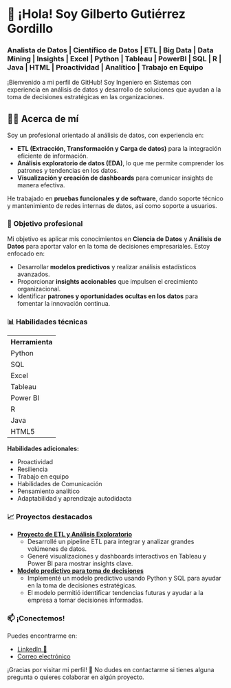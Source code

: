   <h1>👋 ¡Hola! Soy Gilberto Gutiérrez Gordillo</h1>
  <h3>Analista de Datos | Científico de Datos | ETL | Big Data | Data Mining | Insights | Excel | Python | Tableau | PowerBI | SQL | R | Java | HTML | Proactividad | Analítico | Trabajo en Equipo</h3>

  <p>¡Bienvenido a mi perfil de GitHub! Soy Ingeniero en Sistemas con experiencia en análisis de datos y desarrollo de soluciones que ayudan a la toma de decisiones estratégicas en las organizaciones.</p>

  <h2 class="section-title">🧑‍💻 Acerca de mí</h2>
  <p>Soy un profesional orientado al análisis de datos, con experiencia en:</p>
  <ul>
    <li><strong>ETL (Extracción, Transformación y Carga de datos)</strong> para la integración eficiente de información.</li>
    <li><strong>Análisis exploratorio de datos (EDA)</strong>, lo que me permite comprender los patrones y tendencias en los datos.</li>
    <li><strong>Visualización y creación de dashboards</strong> para comunicar insights de manera efectiva.</li>
  </ul>
  <p>He trabajado en <strong>pruebas funcionales y de software</strong>, dando soporte técnico y mantenimiento de redes internas de datos, así como soporte a usuarios.</p>

  <h3 class="section-title">💼 Objetivo profesional</h3>
  <p>Mi objetivo es aplicar mis conocimientos en <strong>Ciencia de Datos</strong> y <strong>Análisis de Datos</strong> para aportar valor en la toma de decisiones empresariales. Estoy enfocado en:</p>
  <ul>
    <li>Desarrollar <strong>modelos predictivos</strong> y realizar análisis estadísticos avanzados.</li>
    <li>Proporcionar <strong>insights accionables</strong> que impulsen el crecimiento organizacional.</li>
    <li>Identificar <strong>patrones y oportunidades ocultas en los datos</strong> para fomentar la innovación continua.</li>
  </ul>

  <h3 class="section-title">📊 Habilidades técnicas</h3>
<table class="skills-table">
  <tr>
    <th>Herramienta</th>
  </tr>
  <tr><td>Python</td></tr>
  <tr><td>SQL</td></tr>
  <tr><td>Excel</td></tr>
  <tr><td>Tableau</td></tr>
  <tr><td>Power BI</td></tr>
  <tr><td>R</td></tr>
  <tr><td>Java</td></tr>
  <tr><td>HTML5</td></tr>
</table>


  <p><strong>Habilidades adicionales:</strong></p>
  <ul>
    <li>Proactividad</li>
    <li>Resiliencia</li>
    <li>Trabajo en equipo</li>
    <li>Habilidades de Comunicación</li>
    <li>Pensamiento analítico</li>
    <li>Adaptabilidad y aprendizaje autodidacta</li>
  </ul>

  <h3 class="section-title">📈 Proyectos destacados</h3>
  <ul>
    <li><strong><a href="#">Proyecto de ETL y Análisis Exploratorio</a></strong>
      <ul>
        <li>Desarrollé un pipeline ETL para integrar y analizar grandes volúmenes de datos.</li>
        <li>Generé visualizaciones y dashboards interactivos en Tableau y Power BI para mostrar insights clave.</li>
      </ul>
    </li>
    <li><strong><a href="#">Modelo predictivo para toma de decisiones</a></strong>
      <ul>
        <li>Implementé un modelo predictivo usando Python y SQL para ayudar en la toma de decisiones estratégicas.</li>
        <li>El modelo permitió identificar tendencias futuras y ayudar a la empresa a tomar decisiones informadas.</li>
      </ul>
    </li>
  </ul>

  <h3 class="section-title">📫 ¡Conectemos!</h3>
  <p>Puedes encontrarme en:</p>
  <ul>
    <li><a href="https://www.linkedin.com/in/gilgutgo/" target="_blank">LinkedIn 📲</a></li>
    <li><a href="mailto:gilgutgo@hotmail.com">Correo electrónico</a></li>
  </ul>

  <div class="footer">
    ¡Gracias por visitar mi perfil! 🚀 No dudes en contactarme si tienes alguna pregunta o quieres colaborar en algún proyecto.
  </div>

</body>
</html>
